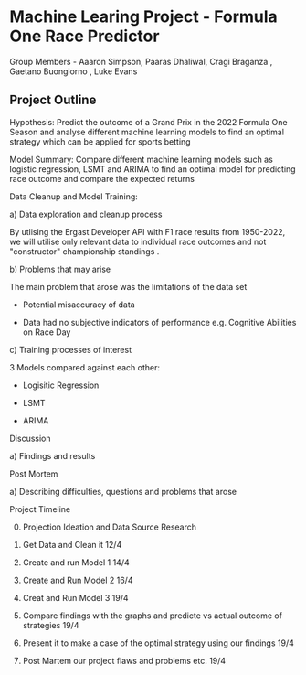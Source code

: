 # Machine Learing Project - Formula One Race Predictor

Group Members - Aaaron Simpson, Paaras Dhaliwal, Cragi Braganza , Gaetano Buongiorno , Luke Evans

## Project Outline

Hypothesis: Predict the outcome of a Grand Prix in the 2022 Formula One Season and analyse different machine learning models to find
an optimal strategy which can be applied for sports betting

Model Summary: Compare different machine learning models such as logistic regression, LSMT and ARIMA to find an optimal model for predicting race outcome and compare the expected returns 

Data Cleanup and Model Training: 

a) Data exploration and cleanup process 

By utlising the Ergast Developer API with F1 race results from 1950-2022, we will utilise only relevant data to individual race outcomes and not "constructor"  championship standings . 


b) Problems that may arise

The main problem that arose was the limitations of the data set

+ Potential misaccuracy of data 

+ Data had no subjective indicators of performance e.g. Cognitive Abilities on Race Day


c) Training processes of interest

3 Models compared against each other: 

-  Logisitic Regression

-  LSMT

- ARIMA


Discussion

a) Findings and results

Post Mortem 


a) Describing difficulties, questions and problems that arose


Project Timeline


0. Projection Ideation and Data Source Research

1. Get Data and Clean it 12/4

2. Create and run Model 1 14/4

3. Create and Run Model 2 16/4

4. Creat and Run Model 3  19/4

5. Compare findings with the graphs and predicte  vs actual outcome of strategies  19/4

6. Present it to make a case of the optimal strategy using our findings 19/4

7. Post Martem our project flaws and problems etc. 19/4
